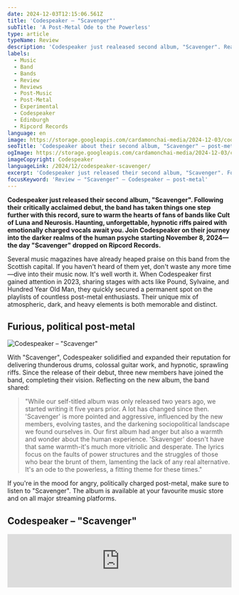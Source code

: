 ```yaml
---
date: 2024-12-03T12:15:06.561Z
title: 'Codespeaker – "Scavenger"'
subTitle: 'A Post-Metal Ode to the Powerless'
type: article
typeName: Review
description: 'Codespeaker just realeased second album, "Scavenger". Read my review now and listen to this post-metal highlight!'
labels:
  - Music
  - Band
  - Bands
  - Review
  - Reviews
  - Post-Music
  - Post-Metal
  - Experimental
  - Codespeaker
  - Edinburgh
  - Ripcord Records
language: en
image: https://storage.googleapis.com/cardamonchai-media/2024-12-03/codespeaker-scavenger-soundsvegan-com-jpg-imagine-282828_676767_1024_768/640.webp
seoTitle: 'Codespeaker about their second album, "Scavenger" – post-metal review'
ogImage: https://storage.googleapis.com/cardamonchai-media/2024-12-03/codespeaker-scavenger-soundsvegan-com-og-jpg-imagine-282828_676767_1200_628/640.webp
imageCopyright: Codespeaker
languageLink: /2024/12/codespeaker-scavenger/
excerpt: 'Codespeaker just released their second album, "Scavenger". Following their critically acclaimed debut, the band has taken things one step further with this record, sure to warm the hearts of fans of bands like Cult of Luna and Neurosis. Haunting, unforgettable, hypnotic riffs paired with emotionally charged vocals await you. Join Codespeaker on their journey into the darker realms of the human psyche starting November 8, 2024—the day "Scavenger" dropped on Ripcord Records.'
focusKeyword: 'Review – "Scavenger" – Codespeaker – post-metal'
---
```


**Codespeaker just released their second album, "Scavenger". Following their critically acclaimed debut, the band has taken things one step further with this record, sure to warm the hearts of fans of bands like Cult of Luna and Neurosis. Haunting, unforgettable, hypnotic riffs paired with emotionally charged vocals await you. Join Codespeaker on their journey into the darker realms of the human psyche starting November 8, 2024—the day "Scavenger" dropped on Ripcord Records.**

Several music magazines have already heaped praise on this band from the Scottish capital. If you haven't heard of them yet, don't waste any more time—dive into their music now. It's well worth it. When Codespeaker first gained attention in 2023, sharing stages with acts like Pound, Sylvaine, and Hundred Year Old Man, they quickly secured a permanent spot on the playlists of countless post-metal enthusiasts. Their unique mix of atmospheric, dark, and heavy elements is both memorable and distinct.

## Furious, political post-metal

![Codespeaker – "Scavenger"](https://storage.googleapis.com/cardamonchai-media/2024-12-03/codespeaker-scavenger-soundsvegan-com-album-artwork-jpg-imagine-e8e8e8_7b7b7b_425_383/640.webp 'Codespeaker – "Scavenger"')

With "Scavenger", Codespeaker solidified and expanded their reputation for delivering thunderous drums, colossal guitar work, and hypnotic, sprawling riffs. Since the release of their debut, three new members have joined the band, completing their vision. Reflecting on the new album, the band shared:

> "While our self-titled album was only released two years ago, we started writing it five years prior. A lot has changed since then. 'Scavenger' is more pointed and aggressive, influenced by the new members, evolving tastes, and the darkening sociopolitical landscape we found ourselves in. Our first album had anger but also a warmth and wonder about the human experience. 'Skavenger' doesn't have that same warmth-it's much more vitriolic and desperate. The lyrics focus on the faults of power structures and the struggles of those who bear the brunt of them, lamenting the lack of any real alternative. It's an ode to the powerless, a fitting theme for these times."

If you're in the mood for angry, politically charged post-metal, make sure to listen to "Scavenger". The album is available at your favourite music store and on all major streaming platforms.

## Codespeaker – "Scavenger"

<iframe
  style="border: 0; width: 100%; height: 120px;"
  src="https://bandcamp.com/EmbeddedPlayer/album=1456062117/size=large/bgcol=ffffff/linkcol=5c9b72/tracklist=false/artwork=small/transparent=true/"
  seamless
>
  <a href="https://codespeaker.bandcamp.com/album/scavenger">
    Scavenger by Codespeaker
  </a>
</iframe>
